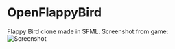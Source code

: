 # OpenFlappyBird
Flappy Bird clone made in SFML.
Screenshot from game: <br/>
![Screenshot](https://i.imgur.com/wxAVuQx.png)

